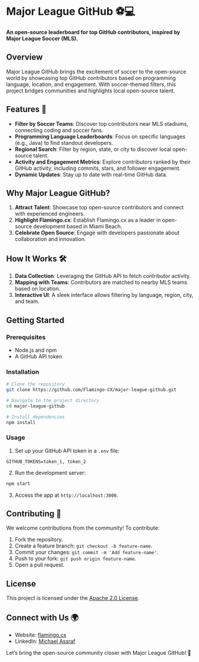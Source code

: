 # Major League GitHub ⚽💻

**An open-source leaderboard for top GitHub contributors, inspired by Major League Soccer (MLS).**

## Overview
Major League GitHub brings the excitement of soccer to the open-source world by showcasing top GitHub contributors based on programming language, location, and engagement. With soccer-themed filters, this project bridges communities and highlights local open-source talent.

## Features 🚀
- **Filter by Soccer Teams**: Discover top contributors near MLS stadiums, connecting coding and soccer fans.
- **Programming Language Leaderboards**: Focus on specific languages (e.g., Java) to find standout developers.
- **Regional Search**: Filter by region, state, or city to discover local open-source talent.
- **Activity and Engagement Metrics**: Explore contributors ranked by their GitHub activity, including commits, stars, and follower engagement.
- **Dynamic Updates**: Stay up to date with real-time GitHub data.

## Why Major League GitHub?
1. **Attract Talent**: Showcase top open-source contributors and connect with experienced engineers.
2. **Highlight Flamingo.cx**: Establish Flamingo.cx as a leader in open-source development based in Miami Beach.
3. **Celebrate Open Source**: Engage with developers passionate about collaboration and innovation.

## How It Works 🛠️
1. **Data Collection**: Leveraging the GitHub API to fetch contributor activity.
2. **Mapping with Teams**: Contributors are matched to nearby MLS teams based on location.
3. **Interactive UI**: A sleek interface allows filtering by language, region, city, and team.

## Getting Started

### Prerequisites
- Node.js and npm
- A GitHub API token

### Installation
```bash
# Clone the repository
git clone https://github.com/Flamingo-CX/major-league-github.git

# Navigate to the project directory
cd major-league-github

# Install dependencies
npm install
```

### Usage
1. Set up your GitHub API token in a `.env` file:
```env
GITHUB_TOKENS=token_1, token_2
```
2. Run the development server:
```bash
npm start
```
3. Access the app at `http://localhost:3000`.

## Contributing 🤝
We welcome contributions from the community! To contribute:
1. Fork the repository.
2. Create a feature branch: `git checkout -b feature-name`.
3. Commit your changes: `git commit -m 'Add feature-name'`.
4. Push to your fork: `git push origin feature-name`.
5. Open a pull request.

## License
This project is licensed under the [Apache 2.0 License](LICENSE).

## Connect with Us 🌍
- Website: [flamingo.cx](https://flamingo.cx)
- LinkedIn: [Michael Assraf](https://linkedin.com/in/michaelassraf)

Let’s bring the open-source community closer with Major League GitHub! 🌟
